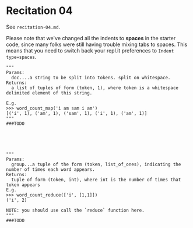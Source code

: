 # Recitation 04

See `recitation-04.md`. 

Please note that we've changed all the indents to **spaces** in the starter code, since many folks were still having trouble mixing tabs to spaces. This means that you need to switch back your repl.it preferences to `Indent type=spaces`.

    """
    Params:
      doc....a string to be split into tokens. split on whitespace.
    Returns:
      a list of tuples of form (token, 1), where token is a whitespace delimited element of this string.
      
    E.g.
    >>> word_count_map('i am sam i am')
    [('i', 1), ('am', 1), ('sam', 1), ('i', 1), ('am', 1)]
    """
    ###TODO




    
    """
    Params:
      group...a tuple of the form (token, list_of_ones), indicating the number of times each word appears.
    Returns:
      tuple of form (token, int), where int is the number of times that token appears
    E.g.
    >>> word_count_reduce(['i', [1,1]])
    ('i', 2)
    
    NOTE: you should use call the `reduce` function here.
    """
    ###TODO
    